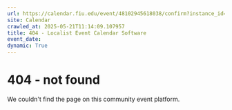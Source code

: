 ```yaml
---
url: https://calendar.fiu.edu/event/48102945618038/confirm?instance_id=48102945649803&return=https%3A%2F%2Fcalendar.fiu.edu%2Fcalendar%3Fevent_types%255B%255D%3D121722
site: Calendar
crawled_at: 2025-05-21T11:14:09.107957
title: 404 - Localist Event Calendar Software
event_date: 
dynamic: True
---
```


# 404 - not found
We couldn't find the page on this community event platform.
